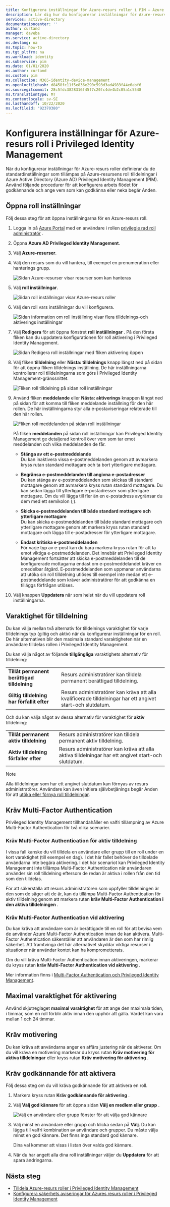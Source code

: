 ```yaml
---
title: Konfigurera inställningar för Azure-resurs roller i PIM – Azure AD | Microsoft Docs
description: Lär dig hur du konfigurerar inställningar för Azure-resurs roller i Azure AD Privileged Identity Management (PIM).
services: active-directory
documentationcenter: ''
author: curtand
manager: daveba
ms.service: active-directory
ms.devlang: na
ms.topic: how-to
ms.tgt_pltfrm: na
ms.workload: identity
ms.subservice: pim
ms.date: 01/01/2020
ms.author: curtand
ms.custom: pim
ms.collection: M365-identity-device-management
ms.openlocfilehash: d8458fc11f5e836e290c593d3ad4983f44e6abf6
ms.sourcegitcommit: 28c5fdc3828316f45f7c20fc4de4b2c05a1c5548
ms.translationtype: MT
ms.contentlocale: sv-SE
ms.lasthandoff: 10/22/2020
ms.locfileid: "92370380"
---
```

# <a name="configure-azure-resource-role-settings-in-privileged-identity-management"></a>Konfigurera inställningar för Azure-resurs roll i Privileged Identity Management

När du konfigurerar inställningar för Azure-resurs roller definierar du de standardinställningar som tillämpas på Azure-resursens roll tilldelningar i Azure Active Directory (Azure AD) Privileged Identity Management (PIM). Använd följande procedurer för att konfigurera arbets flödet för godkännande och ange vem som kan godkänna eller neka begär Anden.

## <a name="open-role-settings"></a>Öppna roll inställningar

Följ dessa steg för att öppna inställningarna för en Azure-resurs roll.

1. Logga in på [Azure Portal](https://portal.azure.com/) med en användare i rollen [privilegie rad roll administratör](../roles/permissions-reference.md#privileged-role-administrator) .

1. Öppna **Azure AD Privileged Identity Management**.

1. Välj **Azure-resurser**.

1. Välj den resurs som du vill hantera, till exempel en prenumeration eller hanterings grupp.

    ![Sidan Azure-resurser visar resurser som kan hanteras](./media/pim-resource-roles-configure-role-settings/resources-list.png)

1. Välj **roll inställningar**.

    ![Sidan roll inställningar visar Azure-resurs roller](./media/pim-resource-roles-configure-role-settings/resources-role-settings.png)

1. Välj den roll vars inställningar du vill konfigurera.

    ![Sidan information om roll inställning visar flera tilldelnings-och aktiverings inställningar](./media/pim-resource-roles-configure-role-settings/resources-role-setting-details.png)

1. Välj **Redigera** för att öppna fönstret **roll inställningar** . På den första fliken kan du uppdatera konfigurationen för roll aktivering i Privileged Identity Management.

    ![Sidan Redigera roll inställningar med fliken aktivering öppen](./media/pim-resource-roles-configure-role-settings/role-settings-activation-tab.png)

1. Välj fliken **tilldelning** eller **Nästa: tilldelnings** knapp längst ned på sidan för att öppna fliken tilldelnings inställning. De här inställningarna kontrollerar roll tilldelningarna som görs i Privileged Identity Management-gränssnittet.

    ![Fliken roll tilldelning på sidan roll inställningar](./media/pim-resource-roles-configure-role-settings/role-settings-assignment-tab.png)

1. Använd fliken **meddelande** eller **Nästa: aktiverings** knappen längst ned på sidan för att komma till fliken meddelande inställning för den här rollen. De här inställningarna styr alla e-postaviseringar relaterade till den här rollen.

    ![Fliken roll meddelanden på sidan roll inställningar](./media/pim-resource-roles-configure-role-settings/role-settings-notification-tab.png)

    På fliken **meddelanden** på sidan roll inställningar kan Privileged Identity Management ge detaljerad kontroll över vem som tar emot meddelanden och vilka meddelanden de får.

    - **Stänga av ett e-postmeddelande**<br>Du kan inaktivera vissa e-postmeddelanden genom att avmarkera kryss rutan standard mottagare och ta bort ytterligare mottagare.  

    - **Begränsa e-postmeddelanden till angivna e-postadresser**<br>Du kan stänga av e-postmeddelanden som skickas till standard mottagare genom att avmarkera kryss rutan standard mottagare. Du kan sedan lägga till ytterligare e-postadresser som ytterligare mottagare. Om du vill lägga till fler än en e-postadress avgränsar du dem med ett semikolon (;).

    - **Skicka e-postmeddelanden till både standard mottagare och ytterligare mottagare**<br>Du kan skicka e-postmeddelanden till både standard mottagare och ytterligare mottagare genom att markera kryss rutan standard mottagare och lägga till e-postadresser för ytterligare mottagare.

    - **Endast kritiska e-postmeddelanden**<br>För varje typ av e-post kan du bara markera kryss rutan för att ta emot viktiga e-postmeddelanden. Det innebär att Privileged Identity Management fortsätter att skicka e-postmeddelanden till de konfigurerade mottagarna endast om e-postmeddelandet kräver en omedelbar åtgärd. E-postmeddelanden som uppmanar användarna att utöka sin roll tilldelning utlöses till exempel inte medan ett e-postmeddelande som kräver administratörer för att godkänna en tilläggs förfrågan utlöses.

1. Välj knappen **Uppdatera** när som helst när du vill uppdatera roll inställningarna.

## <a name="assignment-duration"></a>Varaktighet för tilldelning

Du kan välja mellan två alternativ för tilldelnings varaktighet för varje tilldelnings typ (giltig och aktiv) när du konfigurerar inställningar för en roll. De här alternativen blir den maximala standard varaktigheten när en användare tilldelas rollen i Privileged Identity Management.

Du kan välja något av följande **tillgängliga** varaktighets alternativ för tilldelning:

| | |
| --- | --- |
| **Tillåt permanent berättigad tilldelning** | Resurs administratörer kan tilldela permanent berättigad tilldelning. |
| **Giltig tilldelning har förfallit efter** | Resurs administratörer kan kräva att alla kvalificerade tilldelningar har ett angivet start-och slutdatum. |

Och du kan välja något av dessa alternativ för varaktighet för **aktiv** tilldelning:

| | |
| --- | --- |
| **Tillåt permanent aktiv tilldelning** | Resurs administratörer kan tilldela permanent aktiv tilldelning. |
| **Aktiv tilldelning förfaller efter** | Resurs administratörer kan kräva att alla aktiva tilldelningar har ett angivet start-och slutdatum. |

> [!NOTE]
> Alla tilldelningar som har ett angivet slutdatum kan förnyas av resurs administratörer. Användare kan även initiera självbetjänings begär Anden för att [utöka eller förnya roll tilldelningar](pim-resource-roles-renew-extend.md).

## <a name="require-multi-factor-authentication"></a>Kräv Multi-Factor Authentication

Privileged Identity Management tillhandahåller en valfri tillämpning av Azure Multi-Factor Authentication för två olika scenarier.

### <a name="require-multi-factor-authentication-on-active-assignment"></a>Kräv Multi-Factor Authentication för aktiv tilldelning

I vissa fall kanske du vill tilldela en användare eller grupp till en roll under en kort varaktighet (till exempel en dag). I det här fallet behöver de tilldelade användarna inte begära aktivering. I det här scenariot kan Privileged Identity Management inte tillämpa Multi-Factor Authentication när användaren använder sin roll tilldelning eftersom de redan är aktiva i rollen från den tid som den tilldelas.

För att säkerställa att resurs administratören som uppfyller tilldelningen är den som de säger att de är, kan du tillämpa Multi-Factor Authentication för aktiv tilldelning genom att markera rutan **kräv Multi-Factor Authentication i den aktiva tilldelningen** .

### <a name="require-multi-factor-authentication-on-activation"></a>Kräv Multi-Factor Authentication vid aktivering

Du kan kräva att användare som är berättigade till en roll för att bevisa vem de använder Azure Multi-Factor Authentication innan de kan aktivera. Multi-Factor Authentication säkerställer att användaren är den som har rimlig säkerhet. Att framtvinga det här alternativet skyddar viktiga resurser i situationer när användar kontot kan ha komprometterats.

Om du vill kräva Multi-Factor Authentication innan aktiveringen, markerar du kryss rutan **kräv Multi-Factor Authentication vid aktivering** .

Mer information finns i [Multi-Factor Authentication och Privileged Identity Management](pim-how-to-require-mfa.md).

## <a name="activation-maximum-duration"></a>Maximal varaktighet för aktivering

Använd skjutreglaget **maximal varaktighet** för att ange den maximala tiden, i timmar, som en roll förblir aktiv innan den upphör att gälla. Värdet kan vara mellan 1 och 24 timmar.

## <a name="require-justification"></a>Kräv motivering

Du kan kräva att användarna anger en affärs justering när de aktiverar. Om du vill kräva en motivering markerar du kryss rutan **Kräv motivering för aktiva tilldelningar** eller kryss rutan **Kräv motivering för aktivering** .

## <a name="require-approval-to-activate"></a>Kräv godkännande för att aktivera

Följ dessa steg om du vill kräva godkännande för att aktivera en roll.

1. Markera kryss rutan **Kräv godkännande för aktivering** .

1. Välj **Välj god kännare** för att öppna sidan **Välj en medlem eller grupp** .

    ![Välj en användare eller grupp fönster för att välja god kännare](./media/pim-resource-roles-configure-role-settings/resources-role-settings-select-approvers.png)

1. Välj minst en användare eller grupp och klicka sedan på **Välj**. Du kan lägga till valfri kombination av användare och grupper. Du måste välja minst en god kännare. Det finns inga standard god kännare.

    Dina val kommer att visas i listan över valda god kännare.

1. När du har angett alla dina roll inställningar väljer du **Uppdatera** för att spara ändringarna.

## <a name="next-steps"></a>Nästa steg

- [Tilldela Azure-resurs roller i Privileged Identity Management](pim-resource-roles-assign-roles.md)
- [Konfigurera säkerhets aviseringar för Azures resurs roller i Privileged Identity Management](pim-resource-roles-configure-alerts.md)
